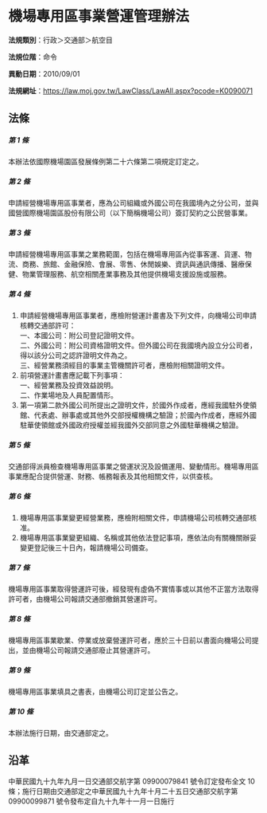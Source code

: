 # 機場專用區事業營運管理辦法




**法規類別**：行政＞交通部＞航空目

**法規位階**：命令

**異動日期**：2010/09/01  

**法規網址**：https://law.moj.gov.tw/LawClass/LawAll.aspx?pcode=K0090071



## 法條
##### 第 1 條
本辦法依國際機場園區發展條例第二十六條第二項規定訂定之。

##### 第 2 條
申請經營機場專用區事業者，應為公司組織或外國公司在我國境內之分公司，並與國營國際機場園區股份有限公司（以下簡稱機場公司）簽訂契約之公民營事業。

##### 第 3 條
申請經營機場專用區事業之業務範圍，包括在機場專用區內從事客運、貨運、物流、商務、旅館、金融保險、會展、零售、休閒娛樂、資訊與通訊傳播、醫療保健、物業管理服務、航空相關產業事務及其他提供機場支援設施或服務。

##### 第 4 條
1. 申請經營機場專用區事業者，應檢附營運計畫書及下列文件，向機場公司申請核轉交通部許可：  
一、本國公司：附公司登記證明文件。  
二、外國公司：附公司資格證明文件。但外國公司在我國境內設立分公司者，得以該分公司之認許證明文件為之。  
三、經營業務須經目的事業主管機關許可者，應檢附相關證明文件。
1. 前項營運計畫書應記載下列事項：  
一、經營業務及投資效益說明。  
二、作業場地及人員配置情形。
1. 第一項第二款外國公司所提出之證明文件，於國外作成者，應經我國駐外使領館、代表處、辦事處或其他外交部授權機構之驗證；於國內作成者，應經外國駐華使領館或外國政府授權並經我國外交部同意之外國駐華機構之驗證。

##### 第 5 條
交通部得派員檢查機場專用區事業之營運狀況及設備運用、變動情形。機場專用區事業應配合提供營運、財務、帳務報表及其他相關文件，以供查核。

##### 第 6 條
1. 機場專用區事業變更經營業務，應檢附相關文件，申請機場公司核轉交通部核准。
1. 機場專用區事業變更組織、名稱或其他依法登記事項，應依法向有關機關辦妥變更登記後三十日內，報請機場公司備查。

##### 第 7 條
機場專用區事業取得營運許可後，經發現有虛偽不實情事或以其他不正當方法取得許可者，由機場公司報請交通部撤銷其營運許可。

##### 第 8 條
機場專用區事業歇業、停業或放棄營運許可者，應於三十日前以書面向機場公司提出，並由機場公司報請交通部廢止其營運許可。

##### 第 9 條
機場專用區事業填具之書表，由機場公司訂定並公告之。

##### 第 10 條
本辦法施行日期，由交通部定之。

## 沿革
中華民國九十九年九月一日交通部交航字第 09900079841  號令訂定發布全文 10 條；施行日期由交通部定之中華民國九十九年十月二十五日交通部交航字第 09900099871  號令發布定自九十九年十一月一日施行
